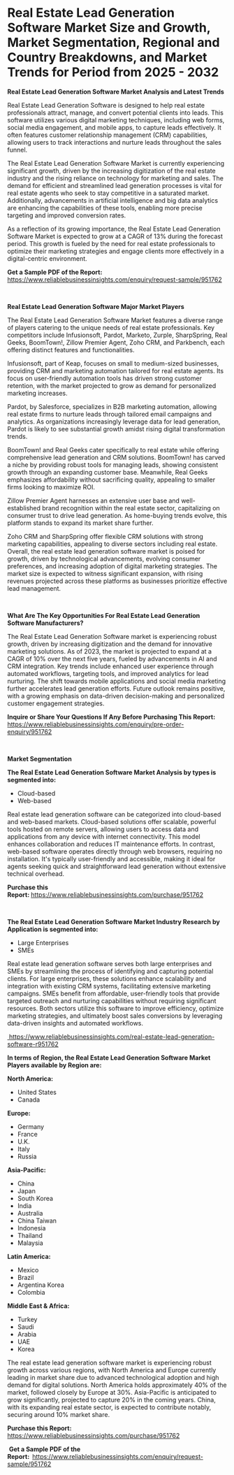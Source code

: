 <p><h1>Real Estate Lead Generation Software Market Size and Growth, Market Segmentation, Regional and Country Breakdowns, and Market Trends for Period from 2025 -  2032</h1></p><p><strong>Real Estate Lead Generation Software Market Analysis and Latest Trends</strong></p>
<p><p>Real Estate Lead Generation Software is designed to help real estate professionals attract, manage, and convert potential clients into leads. This software utilizes various digital marketing techniques, including web forms, social media engagement, and mobile apps, to capture leads effectively. It often features customer relationship management (CRM) capabilities, allowing users to track interactions and nurture leads throughout the sales funnel.</p><p>The Real Estate Lead Generation Software Market is currently experiencing significant growth, driven by the increasing digitization of the real estate industry and the rising reliance on technology for marketing and sales. The demand for efficient and streamlined lead generation processes is vital for real estate agents who seek to stay competitive in a saturated market. Additionally, advancements in artificial intelligence and big data analytics are enhancing the capabilities of these tools, enabling more precise targeting and improved conversion rates.</p><p>As a reflection of its growing importance, the Real Estate Lead Generation Software Market is expected to grow at a CAGR of 13% during the forecast period. This growth is fueled by the need for real estate professionals to optimize their marketing strategies and engage clients more effectively in a digital-centric environment.</p></p>
<p><strong>Get a Sample PDF of the Report:&nbsp;</strong> <a href="https://www.reliablebusinessinsights.com/enquiry/request-sample/951762?utm_campaign=3094&utm_medium=2&utm_source=Github&utm_content=ia&utm_term=17042025&utm_id=real-estate-lead-generation-software">https://www.reliablebusinessinsights.com/enquiry/request-sample/951762</a></p>
<p>&nbsp;</p>
<p><strong>Real Estate Lead Generation Software Major Market Players</strong></p>
<p><p>The Real Estate Lead Generation Software Market features a diverse range of players catering to the unique needs of real estate professionals. Key competitors include Infusionsoft, Pardot, Marketo, Zurple, SharpSpring, Real Geeks, BoomTown!, Zillow Premier Agent, Zoho CRM, and Parkbench, each offering distinct features and functionalities.</p><p>Infusionsoft, part of Keap, focuses on small to medium-sized businesses, providing CRM and marketing automation tailored for real estate agents. Its focus on user-friendly automation tools has driven strong customer retention, with the market projected to grow as demand for personalized marketing increases.</p><p>Pardot, by Salesforce, specializes in B2B marketing automation, allowing real estate firms to nurture leads through tailored email campaigns and analytics. As organizations increasingly leverage data for lead generation, Pardot is likely to see substantial growth amidst rising digital transformation trends.</p><p>BoomTown! and Real Geeks cater specifically to real estate while offering comprehensive lead generation and CRM solutions. BoomTown! has carved a niche by providing robust tools for managing leads, showing consistent growth through an expanding customer base. Meanwhile, Real Geeks emphasizes affordability without sacrificing quality, appealing to smaller firms looking to maximize ROI.</p><p>Zillow Premier Agent harnesses an extensive user base and well-established brand recognition within the real estate sector, capitalizing on consumer trust to drive lead generation. As home-buying trends evolve, this platform stands to expand its market share further.</p><p>Zoho CRM and SharpSpring offer flexible CRM solutions with strong marketing capabilities, appealing to diverse sectors including real estate. Overall, the real estate lead generation software market is poised for growth, driven by technological advancements, evolving consumer preferences, and increasing adoption of digital marketing strategies. The market size is expected to witness significant expansion, with rising revenues projected across these platforms as businesses prioritize effective lead management.</p></p>
<p>&nbsp;</p>
<p><strong>What Are The Key Opportunities For Real Estate Lead Generation Software Manufacturers?</strong></p>
<p><p>The Real Estate Lead Generation Software market is experiencing robust growth, driven by increasing digitization and the demand for innovative marketing solutions. As of 2023, the market is projected to expand at a CAGR of 10% over the next five years, fueled by advancements in AI and CRM integration. Key trends include enhanced user experience through automated workflows, targeting tools, and improved analytics for lead nurturing. The shift towards mobile applications and social media marketing further accelerates lead generation efforts. Future outlook remains positive, with a growing emphasis on data-driven decision-making and personalized customer engagement strategies.</p></p>
<p><strong>Inquire or Share Your Questions If Any Before Purchasing This Report:</strong> <a href="https://www.reliablebusinessinsights.com/enquiry/pre-order-enquiry/951762?utm_campaign=3094&utm_medium=2&utm_source=Github&utm_content=ia&utm_term=17042025&utm_id=real-estate-lead-generation-software">https://www.reliablebusinessinsights.com/enquiry/pre-order-enquiry/951762</a></p>
<p>&nbsp;</p>
<p><strong>Market Segmentation</strong></p>
<p><strong>The Real Estate Lead Generation Software Market Analysis by types is segmented into:</strong></p>
<p><ul><li>Cloud-based</li><li>Web-based</li></ul></p>
<p><p>Real estate lead generation software can be categorized into cloud-based and web-based markets. Cloud-based solutions offer scalable, powerful tools hosted on remote servers, allowing users to access data and applications from any device with internet connectivity. This model enhances collaboration and reduces IT maintenance efforts. In contrast, web-based software operates directly through web browsers, requiring no installation. It's typically user-friendly and accessible, making it ideal for agents seeking quick and straightforward lead generation without extensive technical overhead.</p></p>
<p><strong>Purchase this Report:&nbsp;</strong><a href="https://www.reliablebusinessinsights.com/purchase/951762?utm_campaign=3094&utm_medium=2&utm_source=Github&utm_content=ia&utm_term=17042025&utm_id=real-estate-lead-generation-software">https://www.reliablebusinessinsights.com/purchase/951762</a></p>
<p>&nbsp;</p>
<p><strong>The Real Estate Lead Generation Software Market Industry Research by Application is segmented into:</strong></p>
<p><ul><li>Large Enterprises</li><li>SMEs</li></ul></p>
<p><p>Real estate lead generation software serves both large enterprises and SMEs by streamlining the process of identifying and capturing potential clients. For large enterprises, these solutions enhance scalability and integration with existing CRM systems, facilitating extensive marketing campaigns. SMEs benefit from affordable, user-friendly tools that provide targeted outreach and nurturing capabilities without requiring significant resources. Both sectors utilize this software to improve efficiency, optimize marketing strategies, and ultimately boost sales conversions by leveraging data-driven insights and automated workflows.</p></p>
<p><a href="https://www.reliablebusinessinsights.com/real-estate-lead-generation-software-r951762?utm_campaign=3094&utm_medium=2&utm_source=Github&utm_content=ia&utm_term=17042025&utm_id=real-estate-lead-generation-software">&nbsp;https://www.reliablebusinessinsights.com/real-estate-lead-generation-software-r951762</a></p>
<p><strong>In terms of Region, the Real Estate Lead Generation Software Market Players available by Region are:</strong></p>
<p>
    <p> <strong> North America: </strong>
        <ul>
            <li>United States</li>
            <li>Canada</li>
        </ul>
        </p> 
    <p> <strong> Europe: </strong>
        <ul>
            <li>Germany</li>
            <li>France</li>
            <li>U.K.</li>
            <li>Italy</li>
            <li>Russia</li>
        </ul>
        </p> 
    <p> <strong> Asia-Pacific: </strong>
        <ul>
            <li>China</li>
            <li>Japan</li>
            <li>South Korea</li>
            <li>India</li>
            <li>Australia</li>
            <li>China Taiwan</li>
            <li>Indonesia</li>
            <li>Thailand</li>
            <li>Malaysia</li>
        </ul>
        </p> 
    <p> <strong> Latin America: </strong>
        <ul>
            <li>Mexico</li>
            <li>Brazil</li>
            <li>Argentina Korea</li>
            <li>Colombia</li>
        </ul>
        </p> 
    <p> <strong> Middle East & Africa: </strong>
        <ul>
            <li>Turkey</li>
            <li>Saudi</li>
            <li>Arabia</li>
            <li>UAE</li>
            <li>Korea</li>
        </ul>
    </p>
    </p>
<p><p>The real estate lead generation software market is experiencing robust growth across various regions, with North America and Europe currently leading in market share due to advanced technological adoption and high demand for digital solutions. North America holds approximately 40% of the market, followed closely by Europe at 30%. Asia-Pacific is anticipated to grow significantly, projected to capture 20% in the coming years. China, with its expanding real estate sector, is expected to contribute notably, securing around 10% market share.</p></p>
<p><strong>Purchase this Report: </strong><a href="https://www.reliablebusinessinsights.com/purchase/951762?utm_campaign=3094&utm_medium=2&utm_source=Github&utm_content=ia&utm_term=17042025&utm_id=real-estate-lead-generation-software">https://www.reliablebusinessinsights.com/purchase/951762</a></p>
<p>&nbsp;<strong>Get a Sample PDF of the Report:&nbsp;&nbsp;</strong><a href="https://www.reliablebusinessinsights.com/enquiry/request-sample/951762?utm_campaign=3094&utm_medium=2&utm_source=Github&utm_content=ia&utm_term=17042025&utm_id=real-estate-lead-generation-software">https://www.reliablebusinessinsights.com/enquiry/request-sample/951762</a></p>
<p><strong></strong></p>
<p><p></p><p></p><p></p></p>